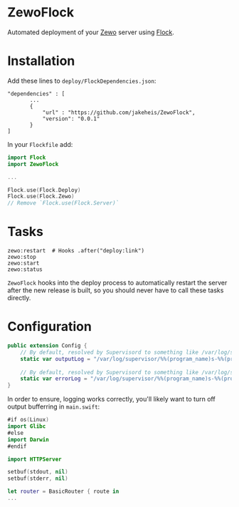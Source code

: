 # ZewoFlock

Automated deployment of your [Zewo](https://github.com/Zewo/Zewo) server using [Flock](https://github.com/jakeheis/Flock).

# Installation
Add these lines to `deploy/FlockDependencies.json`:
```
"dependencies" : [
       ...
       {
           "url" : "https://github.com/jakeheis/ZewoFlock",
           "version": "0.0.1"
       }
]
```
In your `Flockfile` add:
```swift
import Flock
import ZewoFlock

...

Flock.use(Flock.Deploy)
Flock.use(Flock.Zewo)
// Remove `Flock.use(Flock.Server)`
```
# Tasks
```
zewo:restart  # Hooks .after("deploy:link")
zewo:stop
zewo:start    
zewo:status
```
`ZewoFlock` hooks into the deploy process to automatically restart the server after the new release is built, so you should never have to call these tasks directly.
# Configuration
```swift
public extension Config {
    // By default, resolved by Supervisord to something like /var/log/supervisor/zewo-0.out
    static var outputLog = "/var/log/supervisor/%%(program_name)s-%%(process_num)s.out"
    
    // By default, resolved by Supervisord to something like /var/log/supervisor/zewo-0.err
    static var errorLog = "/var/log/supervisor/%%(program_name)s-%%(process_num)s.err"
}
```
In order to ensure, logging works correctly, you'll likely want to turn off output bufferring in `main.swift`:
```swift
#if os(Linux)
import Glibc
#else
import Darwin
#endif

import HTTPServer

setbuf(stdout, nil)
setbuf(stderr, nil)

let router = BasicRouter { route in
...
```
